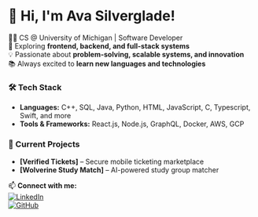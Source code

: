# 👋 Hi, I'm Ava Silverglade!  
👩‍💻 CS @ University of Michigan | Software Developer  
🚀 Exploring **frontend, backend, and full-stack systems**  
💡 Passionate about **problem-solving, scalable systems, and innovation**  
📚 Always excited to **learn new languages and technologies**  

### 🛠 Tech Stack  
- **Languages:** C++, SQL, Java, Python, HTML, JavaScript, C, Typescript, Swift, and more  
- **Tools & Frameworks:** React.js, Node.js, GraphQL, Docker, AWS, GCP  

### 📌 Current Projects  
- **[Verified Tickets]** – Secure mobile ticketing marketplace  
- **[Wolverine Study Match]** – AI-powered study group matcher  

📫 **Connect with me:**  
[![LinkedIn](https://img.shields.io/badge/LinkedIn-Ava_Silverglade-blue?style=flat&logo=linkedin)](https://www.linkedin.com/in/ava-silverglade/)  
[![GitHub](https://img.shields.io/badge/GitHub-Ava_Silverglade-black?style=flat&logo=github)](https://github.com/avasilverglade25)  
